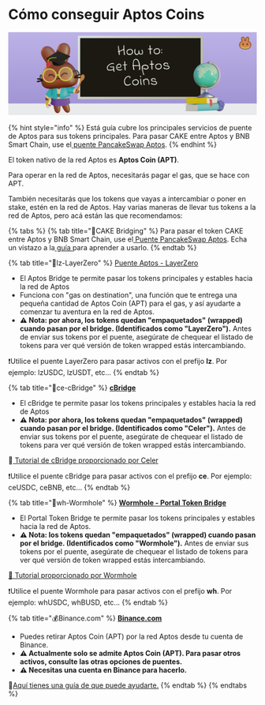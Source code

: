 # Cómo conseguir Aptos Coins

![](<../.gitbook/assets/0 (4) (1)>)

{% hint style="info" %}
Está guía cubre los principales servicios de puente de Aptos para sus tokens principales. Para pasar CAKE entre Aptos y BNB Smart Chain, use el[ puente PancakeSwap Aptos](https://bridge.pancakeswap.finance/aptos).
{% endhint %}

El token nativo de la red Aptos es **Aptos Coin (APT)**.

Para operar en la red de Aptos, necesitarás pagar el gas, que se hace con APT.

También necesitarás que los tokens que vayas a intercambiar o poner en stake, estén en la red de Aptos. Hay varias maneras de llevar tus tokens a la red de Aptos, pero acá están las que recomendamos:

{% tabs %}
{% tab title="🥞CAKE Bridging" %}
Para pasar el token CAKE entre Aptos y BNB Smart Chain, use el[ Puente PancakeSwap Aptos](https://bridge.pancakeswap.finance/aptos). Echa un vistazo a la[ guía ](https://docs.pancakeswap.finance/get-started-aptos/cake-bridging-guide)para aprender a usarlo.
{% endtab %}

{% tab title="🌉lz-LayerZero" %}
[Puente Aptos - LayerZero](https://theaptosbridge.com/bridge)

* El Aptos Bridge te permite pasar los tokens principales y estables hacia la red de Aptos
* Funciona con "gas on destination", una función que te entrega una pequeña cantidad de Aptos Coin (APT) para el gas, y así ayudarte a comenzar tu aventura en la red de Aptos.
* **⚠️ Nota: por ahora, los tokens quedan "empaquetados" (wrapped) cuando pasan por el bridge. (Identificados como "LayerZero").** Antes de enviar sus tokens por el puente, asegúrate de chequear el listado de tokens para ver qué versión de token wrapped estás intercambiando.

❗Utilice el puente LayerZero para pasar activos con el prefijo **lz**. Por ejemplo: lzUSDC, lzUSDT, etc...
{% endtab %}

{% tab title="🌉ce-cBridge" %}
[**cBridge**](https://cbridge.celer.network/1/12360001/)

* El cBridge te permite pasar los tokens principales y estables hacia la red de Aptos
* **⚠️ Nota: por ahora, los tokens quedan "empaquetados" (wrapped) cuando pasan por el bridge. (Identificados como "Celer").** Antes de enviar sus tokens por el puente, asegúrate de chequear el listado de tokens para ver qué versión de token wrapped estás intercambiando.

**📖**[ Tutorial de cBridge proporcionado por Celer](https://cbridge-docs.celer.network/tutorial/cross-chain-transfer)

❗Utilice el puente cBridge para pasar activos con el prefijo **ce**. Por ejemplo: ceUSDC, ceBNB, etc…
{% endtab %}

{% tab title="🌉wh-Wormhole" %}
[**Wormhole - Portal Token Bridge**](https://www.portalbridge.com/#/transfer)

* El Portal Token Bridge te permite pasar los tokens principales y estables hacia la red de Aptos.
* **⚠️ Nota: los tokens quedan "empaquetados" (wrapped) cuando pasan por el bridge. (Identificados como "Wormhole").** Antes de enviar sus tokens por el puente, asegúrate de chequear el listado de tokens para ver qué versión de token wrapped estás intercambiando.

[📖 Tutorial proporcionado por Wormhole](https://docs.wormhole.com/wormhole/video-tutorial-how-to-use-portal)

❗Utilice el puente Wormhole para pasar activos con el prefijo **wh**. Por ejemplo: whUSDC, whBUSD, etc...
{% endtab %}

{% tab title="💰Binance.com" %}
[**Binance.com**](https://github.com/pancakeswap/pancake-document/tree/255db0c7af28df2f9c1209daa5cdbd774490a666/get-started/www.binance.com)

* Puedes retirar Aptos Coin (APT) por la red Aptos desde tu cuenta de Binance.
* **⚠️ Actualmente solo se admite Aptos Coin (APT). Para pasar otros activos, consulte las otras opciones de puentes.**
* **⚠️ Necesitas una cuenta en Binance para hacerlo.**

📖[Aquí tienes una guía de que puede ayudarte.](https://www.binance.com/es-LA/support/faq/c%C3%B3mo-puedo-depositar-retirar-criptomonedas-en-binance-85a1c394ac1d489fb0bfac0ef2fceafd)
{% endtab %}
{% endtabs %}
